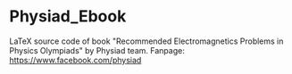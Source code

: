 # Physiad_Ebook
LaTeX source code of book "Recommended Electromagnetics Problems in Physics Olympiads" by Physiad team.
Fanpage: https://www.facebook.com/physiad
